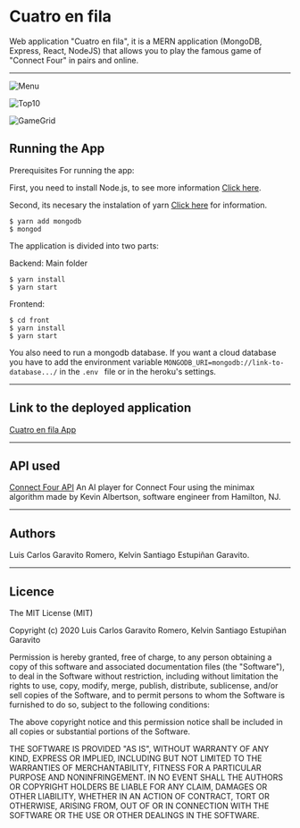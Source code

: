 # Cuatro en fila
Web application "Cuatro en fila", it is a MERN application (MongoDB, Express, React, NodeJS) that allows you to play the famous game of "Connect Four" in pairs and online.
<hr>

![Menu](https://raw.githubusercontent.com/lcgaravito/cuatroenfila/master/screenshot.png)

![Top10](https://raw.githubusercontent.com/lcgaravito/cuatroenfila/master/screenshot2.png)

![GameGrid](https://raw.githubusercontent.com/lcgaravito/cuatroenfila/master/screenshot3.png)

## Running the App

Prerequisites For running the app:

First, you need to install Node.js, to see more information <a href="https://www.mongodb.com/download-center/community">Click here</a>.

Second, its necesary the instalation of yarn <a href="https://classic.yarnpkg.com/en/docs/install/#windows-stable">Click here</a> for information.

```
$ yarn add mongodb
$ mongod
```

The application is divided into two parts:

Backend: Main folder

```
$ yarn install
$ yarn start
```

Frontend: 

```
$ cd front
$ yarn install
$ yarn start
```

You also need to run a mongodb database. If you want a cloud database you have to add the environment variable ```MONGODB_URI=mongodb://link-to-database.../``` in the ```.env ``` file or in the heroku's settings.

<hr>

## Link to the deployed application

<a href="https://cuatroenfila.herokuapp.com/" target="_blank">Cuatro en fila App</a>

<hr>

## API used

<a href="http://kevinalbs.com/connect4/back-end/info.html" target="_blank">Connect Four API</a>
An AI player for Connect Four using the minimax algorithm made by Kevin Albertson, software engineer from Hamilton, NJ.

<hr>

## Authors
Luis Carlos Garavito Romero, Kelvin Santiago Estupiñan Garavito.

<hr>

<h2>Licence</h2>
<p>The MIT License (MIT)</p>
<p>Copyright (c) 2020 Luis Carlos Garavito Romero, Kelvin Santiago Estupiñan Garavito</p>
<p>Permission is hereby granted, free of charge, to any person obtaining a copy of this software and associated documentation files (the "Software"), to deal in the Software without restriction, including without limitation the rights to use, copy, modify, merge, publish, distribute, sublicense, and/or sell copies of the Software, and to permit persons to whom the Software is furnished to do so, subject to the following conditions:</p>
<p>The above copyright notice and this permission notice shall be included in all copies or substantial portions of the Software.</p>
<p>THE SOFTWARE IS PROVIDED "AS IS", WITHOUT WARRANTY OF ANY KIND, EXPRESS OR IMPLIED, INCLUDING BUT NOT LIMITED TO THE WARRANTIES OF MERCHANTABILITY, FITNESS FOR A PARTICULAR PURPOSE AND NONINFRINGEMENT. IN NO EVENT SHALL THE AUTHORS OR COPYRIGHT HOLDERS BE LIABLE FOR ANY CLAIM, DAMAGES OR OTHER LIABILITY, WHETHER IN AN ACTION OF CONTRACT, TORT OR OTHERWISE, ARISING FROM, OUT OF OR IN CONNECTION WITH THE SOFTWARE OR THE USE OR OTHER DEALINGS IN THE SOFTWARE.</p>

